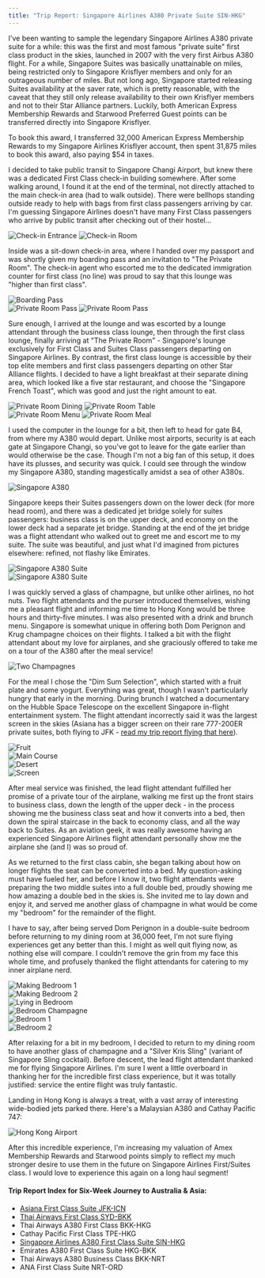 ```yaml
---
title: "Trip Report: Singapore Airlines A380 Private Suite SIN-HKG"
---
```


I've been wanting to sample the legendary Singapore Airlines A380 private suite for a while: this was the first and most famous "private suite" first class product in the skies, launched in 2007 with the very first Airbus A380 flight. For a while, Singapore Suites was basically unattainable on miles, being restricted only to Singapore Krisflyer members and only for an outrageous number of miles. But not long ago, Singapore started releasing Suites availability at the saver rate, which is pretty reasonable, with the caveat that they still only release availability to their own Krisflyer members and not to their Star Alliance partners. Luckily, both American Express Membership Rewards and Starwood Preferred Guest points can be transferred directly into Singapore Krisflyer.

To book this award, I transferred 32,000 American Express Membership Rewards to my Singapore Airlines Krisflyer account, then spent 31,875 miles to book this award, also paying $54 in taxes.

I decided to take public transit to Singapore Changi Airport, but knew there was a dedicated First Class check-in building somewhere. After some walking around, I found it at the end of the terminal, not directly attached to the main check-in area (had to walk outside). There were bellhops standing outside ready to help with bags from first class passengers arriving by car. I'm guessing Singapore Airlines doesn't have many First Class passengers who arrive by public transit after checking out of their hostel...

<div class="image-container two-up">
  <img src="/blog/2013/11/02/trip-report-singapore-a380-private-suite-sin-hkg/checkin_entrance.jpg" alt="Check-in Entrance" />
  <img src="/blog/2013/11/02/trip-report-singapore-a380-private-suite-sin-hkg/checkin_room.jpg" alt="Check-in Room" />
</div>

Inside was a sit-down check-in area, where I handed over my passport and was shortly given my boarding pass and an invitation to "The Private Room". The check-in agent who escorted me to the dedicated immigration counter for first class (no line) was proud to say that this lounge was "higher than first class".

<div class="image-container">
  <img src="/blog/2013/11/02/trip-report-singapore-a380-private-suite-sin-hkg/boarding_pass.jpg" alt="Boarding Pass" />
</div>

<div class="image-container two-up">
  <img src="/blog/2013/11/02/trip-report-singapore-a380-private-suite-sin-hkg/private_room_pass.jpg" alt="Private Room Pass" />
  <img src="/blog/2013/11/02/trip-report-singapore-a380-private-suite-sin-hkg/private_room_pass_front.jpg" alt="Private Room Pass" />
</div>

Sure enough, I arrived at the lounge and was escorted by a lounge attendant through the business class lounge, then through the first class lounge, finally arriving at "The Private Room" - Singapore's lounge exclusively for First Class and Suites Class passengers departing on Singapore Airlines. By contrast, the first class lounge is accessible by their top elite members and first class passengers departing on other Star Alliance flights. I decided to have a light breakfast at their separate dining area, which looked like a five star restaurant, and choose the "Singapore French Toast", which was good and just the right amount to eat.

<div class="image-container two-up">
  <img src="/blog/2013/11/02/trip-report-singapore-a380-private-suite-sin-hkg/private_room_dining.jpg" alt="Private Room Dining" />
  <img src="/blog/2013/11/02/trip-report-singapore-a380-private-suite-sin-hkg/private_room_table.jpg" alt="Private Room Table" />
</div>

<div class="image-container two-up">
  <img src="/blog/2013/11/02/trip-report-singapore-a380-private-suite-sin-hkg/private_room_menu.jpg" alt="Private Room Menu" />
  <img src="/blog/2013/11/02/trip-report-singapore-a380-private-suite-sin-hkg/private_room_meal.jpg" alt="Private Room Meal" />
</div>

I used the computer in the lounge for a bit, then left to head for gate B4, from where my A380 would depart. Unlike most airports, security is at each gate at Singapore Changi, so you've got to leave for the gate earlier than would otherwise be the case. Though I'm not a big fan of this setup, it does have its plusses, and security was quick. I could see through the window my Singapore A380, standing magestically amidst a sea of other A380s.

<div class="image-container">
  <img src="/blog/2013/11/02/trip-report-singapore-a380-private-suite-sin-hkg/plane_exterior.jpg" alt="Singapore A380" />
</div>


Singapore keeps their Suites passengers down on the lower deck (for more head room), and there was a dedicated jet bridge solely for suites passengers: business class is on the upper deck, and economy on the lower deck had a separate jet bridge. Standing at the end of the jet bridge was a flight attendant who walked out to greet me and escort me to my suite. The suite was beautiful, and just what I'd imagined from pictures elsewhere: refined, not flashy like Emirates.

<div class="image-container">
  <img src="/blog/2013/11/02/trip-report-singapore-a380-private-suite-sin-hkg/suite_1.jpg" alt="Singapore A380 Suite" />
</div>
<div class="image-container">
  <img src="/blog/2013/11/02/trip-report-singapore-a380-private-suite-sin-hkg/suite_2.jpg" alt="Singapore A380 Suite" />
</div>

I was quickly served a glass of champagne, but unlike other airlines, no hot nuts. Two flight attendants and the purser introduced themselves, wishing me a pleasant flight and informing me time to Hong Kong would be three hours and thirty-five minutes. I was also presented with a drink and brunch menu. Singapore is somewhat unique in offering both Dom Perignon and Krug champagne choices on their flights. I talked a bit with the flight attendant about my love for airplanes, and she graciously offered to take me on a tour of the A380 after the meal service!

<div class="image-container">
  <img src="/blog/2013/11/02/trip-report-singapore-a380-private-suite-sin-hkg/two_champagnes.jpg" alt="Two Champagnes" />
</div>

For the meal I chose the "Dim Sum Selection", which started with a fruit plate and some yogurt. Everything was great, though I wasn't particularly hungry that early in the morning. During brunch I watched a documentary on the Hubble Space Telescope on the excellent Singapore in-flight entertainment system. The flight attendant incorrectly said it was the largest screen in the skies (Asiana has a bigger screen on their rare 777-200ER private suites, both flying to JFK - [read my trip report flying that here](/blog/2013/11/02/trip-report-singapore-a380-private-suite-sin-hkg.html)).

<div class="image-container">
  <img src="/blog/2013/11/02/trip-report-singapore-a380-private-suite-sin-hkg/meal_fruit.jpg" alt="Fruit" />
</div>
<div class="image-container">
  <img src="/blog/2013/11/02/trip-report-singapore-a380-private-suite-sin-hkg/meal_main.jpg" alt="Main Course" />
</div>
<div class="image-container">
  <img src="/blog/2013/11/02/trip-report-singapore-a380-private-suite-sin-hkg/meal_desert.jpg" alt="Desert" />
</div>

<div class="image-container">
  <img src="/blog/2013/11/02/trip-report-singapore-a380-private-suite-sin-hkg/suite_screen.jpg" alt="Screen" />
</div>

After meal service was finished, the lead flight attendant fulfilled her promise of a private tour of the airplane, walking me first up the front stairs to business class, down the length of the upper deck - in the process showing me the business class seat and how it converts into a bed, then down the spiral staircase in the back to economy class, and all the way back to Suites. As an aviation geek, it was really awesome having an experienced Singapore Airlines flight attendant personally show me the airplane she (and I) was so proud of.

As we returned to the first class cabin, she began talking about how on longer flights the seat can be converted into a bed. My question-asking must have fueled her, and before I know it, two flight attendants were preparing the two middle suites into a full double bed, proudly showing me how amazing a double bed in the skies is. She invited me to lay down and enjoy it, and served me another glass of champagne in what would be come my "bedroom" for the remainder of the flight. 

I have to say, after being served Dom Perignon in a double-suite bedroom before returning to my dining room at 36,000 feet, I'm not sure flying experiences get any better than this. I might as well quit flying now, as nothing else will compare. I couldn't remove the grin from my face this whole time, and profusely thanked the flight attendants for catering to my inner airplane nerd. 


<div class="image-container">
  <img src="/blog/2013/11/02/trip-report-singapore-a380-private-suite-sin-hkg/making_bedroom_1.jpg" alt="Making Bedroom 1" />
</div>
<div class="image-container">
  <img src="/blog/2013/11/02/trip-report-singapore-a380-private-suite-sin-hkg/making_bedroom_2.jpg" alt="Making Bedroom 2" />
</div>
<div class="image-container">
  <img src="/blog/2013/11/02/trip-report-singapore-a380-private-suite-sin-hkg/lying_in_bedroom.jpg" alt="Lying in Bedroom" />
</div>
<div class="image-container">
  <img src="/blog/2013/11/02/trip-report-singapore-a380-private-suite-sin-hkg/bedroom_champagne.jpg" alt="Bedroom Champagne" />
</div>

<div class="image-container">
  <img src="/blog/2013/11/02/trip-report-singapore-a380-private-suite-sin-hkg/bedroom_1.jpg" alt="Bedroom 1" />
</div>
<div class="image-container">
  <img src="/blog/2013/11/02/trip-report-singapore-a380-private-suite-sin-hkg/bedroom_2.jpg" alt="Bedroom 2" />
</div>

After relaxing for a bit in my bedroom, I decided to return to my dining room to have another glass of champagne and a "Silver Kris Sling" (variant of Singapore Sling cocktail). Before descent, the lead flight attendant thanked me for flying Singapore Airlines. I'm sure I went a little overboard in thanking her for the incredible first class experience, but it was totally justified: service the entire flight was truly fantastic.

Landing in Hong Kong is always a treat, with a vast array of interesting wide-bodied jets parked there. Here's a Malaysian A380 and Cathay Pacific 747:

<div class="image-container">
  <img src="/blog/2013/11/02/trip-report-singapore-a380-private-suite-sin-hkg/hong_kong_airport.jpg" alt="Hong Kong Airport" />
</div>

After this incredible experience, I'm increasing my valuation of Amex Membership Rewards and Starwood points simply to reflect my much stronger desire to use them in the future on Singapore Airlines First/Suites class. I would love to experience this again on a long haul segment!

#### Trip Report Index for Six-Week Journey to Australia & Asia:
* [Asiana First Class Suite JFK-ICN](/blog/2013/10/14/trip-report-asiana-first-class-suite-jfk-icn.html)
* [Thai Airways First Class SYD-BKK](/blog/2013/10/29/trip-report-thai-747-first-class-syd-bkk.html)
* Thai Airways A380 First Class BKK-HKG
* Cathay Pacific First Class TPE-HKG
* [Singapore Airlines A380 First Class Suite SIN-HKG](/blog/2013/11/02/trip-report-singapore-a380-private-suite-sin-hkg.html)
* Emirates A380 First Class Suite HKG-BKK
* Thai Airways A380 Business Class BKK-NRT
* ANA First Class Suite NRT-ORD

<br />




